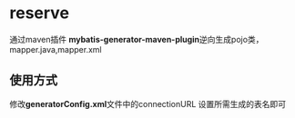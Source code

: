 # reserve
通过maven插件 **mybatis-generator-maven-plugin**逆向生成pojo类，mapper.java,mapper.xml

## 使用方式
修改**generatorConfig.xml**文件中的connectionURL
设置所需生成的表名即可
